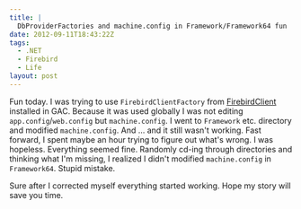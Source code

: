 ```yaml
---
title: |
  DbProviderFactories and machine.config in Framework/Framework64 fun
date: 2012-09-11T18:43:22Z
tags:
  - .NET
  - Firebird
  - Life
layout: post
---
```

Fun today. I was trying to use `FirebirdClientFactory` from [FirebirdClient][1] installed in GAC. Because it was used globally I was not editing `app.config`/`web.config` but `machine.config`. I went to `Framework` etc. directory and modified `machine.config`. And ... and it still wasn't working. Fast forward, I spent maybe an hour trying to figure out what's wrong. I was hopeless. Everything seemed fine. Randomly cd-ing through directories and thinking what I'm missing, I realized I didn't modified `machine.config` in `Framework64`. Stupid mistake.

Sure after I corrected myself everything started working. Hope my story will save you time.

[1]: http://www.firebirdsql.org/en/net-provider